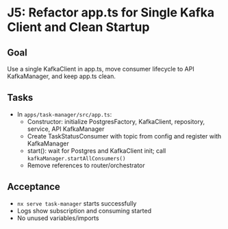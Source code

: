 # J5: Refactor app.ts for Single Kafka Client and Clean Startup

## Goal

Use a single KafkaClient in app.ts, move consumer lifecycle to API KafkaManager, and keep app.ts clean.

## Tasks

- In `apps/task-manager/src/app.ts`:
  - Constructor: initialize PostgresFactory, KafkaClient, repository, service, API KafkaManager
  - Create TaskStatusConsumer with topic from config and register with KafkaManager
  - start(): wait for Postgres and KafkaClient init; call `kafkaManager.startAllConsumers()`
  - Remove references to router/orchestrator

## Acceptance

- `nx serve task-manager` starts successfully
- Logs show subscription and consuming started
- No unused variables/imports







